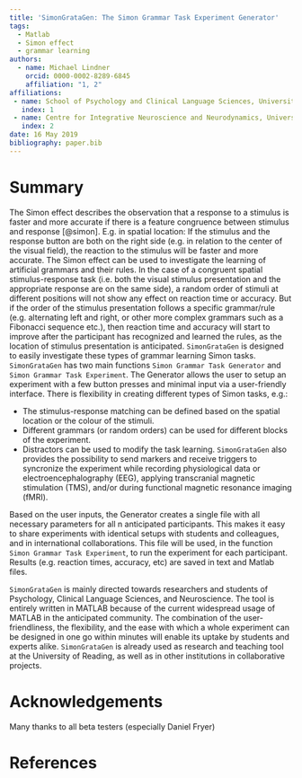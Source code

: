 ```yaml
---
title: 'SimonGrataGen: The Simon Grammar Task Experiment Generator'
tags:
  - Matlab
  - Simon effect
  - grammar learning
authors:
  - name: Michael Lindner
    orcid: 0000-0002-8289-6845
    affiliation: "1, 2"
affiliations:
 - name: School of Psychology and Clinical Language Sciences, University of Reading
   index: 1
 - name: Centre for Integrative Neuroscience and Neurodynamics, University of Reading
   index: 2
date: 16 May 2019
bibliography: paper.bib
---
```


# Summary

The Simon effect describes the observation that a response to a stimulus is faster and more accurate if there is a feature congruence between stimulus and response [@simon]. E.g. in spatial location: If the stimulus and the response button are both on the right side (e.g. in relation to the center of the visual field), the reaction to the stimulus will be faster and more accurate. The Simon effect can be used to investigate the learning of artificial grammars and their rules. In the case of a congruent spatial stimulus-response task (i.e. both the visual stimulus presentation and the appropriate response are on the same side), a random order of stimuli at different positions will not show any effect on reaction time or accuracy. But if the order of the stimulus presentation follows a specific grammar/rule (e.g. alternating left and right, or other more complex grammars such as a Fibonacci sequence etc.), then reaction time and accuracy will start to improve after the participant has recognized and learned the rules, as the location of stimulus presentation is anticipated. ``SimonGrataGen`` is designed to easily investigate these types of grammar learning Simon tasks. ``SimonGrataGen`` has two main functions ``Simon Grammar Task Generator`` and ``Simon Grammar Task Experiment``. The Generator allows the user to setup an experiment with a few button presses and minimal input via a user-friendly interface. There is flexibility in creating different types of Simon tasks, e.g.: 
- The stimulus-response matching can be defined based on the spatial location or the colour of the stimuli. 
- Different grammars (or random orders) can be used for different blocks of the experiment.
- Distractors can be used to modify the task learning. 
``SimonGrataGen`` also provides the possibility to send markers and receive triggers to syncronize the experiment while recording physiological data or electroencephalography (EEG), applying transcranial magnetic stimulation (TMS), and/or during functional magnetic resonance imaging (fMRI).

Based on the user inputs, the Generator creates a single file with all necessary parameters for all n anticipated participants. This makes it easy to share experiments with identical setups with students and colleagues, and in international collaborations.
This file will be used, in the function ``Simon Grammar Task Experiment``, to run the experiment for each participant. Results (e.g. reaction times, accuracy, etc) are saved in text and Matlab files.

``SimonGrataGen`` is mainly directed towards researchers and students of Psychology, Clinical Language Sciences, and Neuroscience. The tool is entirely written in MATLAB because of the current widespread usage of MATLAB in the anticipated community. The combination of the user-friendliness, the flexibility, and the ease with which a whole experiment can be designed in one go within minutes will enable its uptake by students and experts alike. ``SimonGrataGen`` is already used as research and teaching tool at the University of Reading, as well as in other institutions in collaborative projects.


# Acknowledgements
Many thanks to all beta testers (especially Daniel Fryer)


# References
